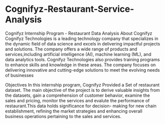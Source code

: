 # Cognifyz-Restaurant-Service-Analysis

Cognifyz Internship Program - Restaurant Data Analysis
About Cognifyz
Cognifyz Technologies is a leading technology company that specializes in the dynamic field of data science and excels in delivering impactful projects and solutions. The company offers a wide range of products and services,including artificial intelligence (AI), machine learning (ML), and data analytics tools. Cognifyz Technologies also provides training programs to enhance skills and knowledge in these areas. The company focuses on delivering innovative and cutting-edge solutions to meet the evolving needs of businesses

Objectives
In this internship program, Cognifyz Provided a Set of restaurant dataset. The main objective of the project is to derive valuable insights from the datasets, gain a comprehension of customer behavior, examine the sales and pricing, monitor the services and evalute the performance of restaurant.This data holds significance for decision- making for new chain establishment, refining the market strategies and enhancing overall business operations pertaining to the sales and services.
